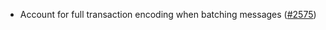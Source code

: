 - Account for full transaction encoding when batching messages
  ([#2575](https://github.com/informalsystems/ibc-rs/issues/2575))